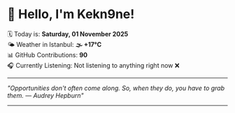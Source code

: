 # 👋 Hello, I'm Kekn9ne!

🗓️ Today is: **Saturday, 01 November 2025**  
🌤️ Weather in Istanbul: **🌫  +17°C**  
📊 GitHub Contributions: **90**  
🎧 Currently Listening: Not listening to anything right now ❌

---

_"Opportunities don't often come along. So, when they do, you have to grab them. — *Audrey Hepburn*"_

---

